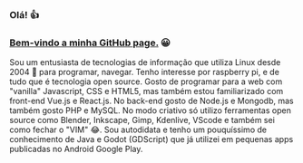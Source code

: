 ### Olá! 👍
### [Bem-vindo a minha GitHub page.](https://joaosousa1.github.io/) 😀

Sou um entusiasta de tecnologias de informação que utiliza Linux desde 2004 🐧 para programar, navegar. Tenho interesse por raspberry pi, e de tudo que é tecnologia open source. Gosto de programar para a web com "vanilla" Javascript, CSS e HTML5, mas também estou familiarizado com front-end Vue.js e React.js. No back-end gosto de Node.js e Mongodb, mas também gosto PHP e MySQL.
No modo criativo só utilizo ferramentas open source como Blender, Inkscape, Gimp, Kdenlive, VScode e também sei como fechar o "VIM" 😂. Sou autodidata e tenho um pouquíssimo de conhecimento de Java e Godot (GDScript) que já utilizei em pequenas apps publicadas no Android Google Play.

<!--
I’m currently in localhost but ready for port foward 🤓.

My name is João Sousa and I am an TI enthusiast who has been using Linux since 2004 🐧 to program, surf the web and play FPS. I am interested in raspberry pi, Linux servers, and all that is open source technology. I like to program for the web with "vanilla" Javascript, CSS and HTML5, but when I need ✨ "super powers" ✨  in the front-end i use Vue.js, React.js or Three.js. In the back-end i like to use Node.js and Mongodb, but also use PHP and MySQL. "Live long and prosper" to PHP 🖖. In creative mode I only use open source tools like Blender, Inkscape, Gimp, Kdenlive, VScode and also know how to close the "VIM" 😂. I am self-taught and have a little knowledge of Java and Godot (GDScript) that I have used in small apps published on Android Google Play.


**joaosousa1/joaosousa1** is a ✨ _special_ ✨ repository because its `README.md` (this file) appears on your GitHub profile.

Here are some ideas to get you started:

- 🔭 I’m currently working on ...
- 🌱 I’m currently learning ...
- 👯 I’m looking to collaborate on ...
- 🤔 I’m looking for help with ...
- 💬 Ask me about ...
- 📫 How to reach me: ...
- 😄 Pronouns: ...
- ⚡ Fun fact: ...
-->
